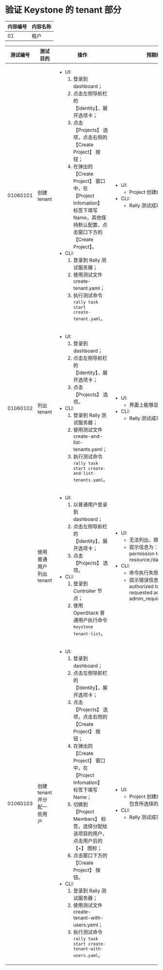 # 验证 Keystone 的 tenant 部分

|内容编号|内容名称|
|--------|--------|
|01|租户|


|测试编号|测试目的|操作|预期结果|实际结果|备注|Rally/Tempest/None|
|--------|--------|----|--------|--------|----|------------------|
|01060101|创建 tenant|<ul><li>UI:<ol><li>登录到 dashboard；</li><li>点击左侧导航栏的 【Identity】，展开选项卡；</li><li>点击 【Projects】 选项，点击右侧的 【Create Project】 按钮；</li><li>在弹出的 【Create Project】 窗口中，在 【Project Infomation】 标签下填写 Name，其他保持默认配置，点击窗口下方的 【Create Project】。</li></ol></li><li>CLI:<ol><li>登录到 Rally 测试服务器；</li><li>使用测试文件 create-tenant.yaml；</li><li>执行测试命令 <code>rally task start create-tenant.yaml</code>。</li></ol></li></ul>|<ul><li>UI:<ul><li>Project 创建成功</li></ul></li><li>CLI:<ul><li>Rally 测试成功</li></ul></li></ul>|Redmine Bug: #3608||Rally:</br>create-tenant.yaml|
|01060102|列出 tenant|<ul><li>UI:<ol><li>登录到 dashboard；</li><li>点击左侧导航栏的 【Identity】，展开选项卡；</li><li>点击 【Projects】 选项。</li></ol></li><li>CLI:<ol><li>登录到 Rally 测试服务器；</li><li>使用测试文件 create-and-list-tenants.yaml；</li><li>执行测试命令 <code>rally task start create-and-list-tenants.yaml</code>。</li></ol></li></ul>|<ul><li>UI:<ul><li>界面上能够显示所有的 tenant</li></ul></li><li>CLI:<ul><li>Rally 测试成功</li></ul></li></ul>|||Rally:</br>create-and-list-tenants.yaml|
||使用普通用户列出 tenant|<ul><li>UI:<ol><li>以普通用户登录到 dashboard；</li><li>点击左侧导航栏的 【Identity】，展开选项卡；</li><li>点击 【Projects】 选项。</li></ol></li><li>CLI:<ol><li>登录到 Controller 节点；</li><li>使用 OpenStack 普通用户执行命令 <code>keystone tenant-list</code>。</li></ol></li></ul>|<ul><li>UI:<ul><li>无法列出，跳转到错误页面</li><li>提示信息为："You do not have permission to access the resource:/dashboard/identity/"</li></ul></li><li>CLI:<ul><li>命令执行失败</li><li>提示错误信息："You are not authorized to perform the requested action: admin_required (HTTP 403)"</li></ul></li></ul>|||None|
|01060103|创建 tenant 并分配一些用户|<ul><li>UI:<ol><li>登录到 dashboard；</li><li>点击左侧导航栏的 【Identity】，展开选项卡；</li><li>点击 【Projects】 选项，点击右侧的 【Create Project】 按钮；</li><li>在弹出的 【Create Project】 窗口中，在 【Project Infomation】 标签下填写 Name；</li><li>切换到 【Project Members】 标签，选择分配给该项目的用户，点击用户后的 【+】 图标；</li><li>点击窗口下方的 【Create Project】 按钮。</li></ol></li><li>CLI:<ol><li>登录到 Rally 测试服务器；</li><li>使用测试文件 create-tenant-with-users.yaml；</li><li>执行测试命令 <code>rally task start create-tenant-with-users.yaml</code>。</li></ol></li></ul>|<ul><li>UI:<ul><li>Project 创建成功，该 project 中包含所选择的用户</li></ul></li><li>CLI:<ul><li>Rally 测试成功</li></ul></li></ul>|||Rally:</br>create-tenant-with-users.yaml|

